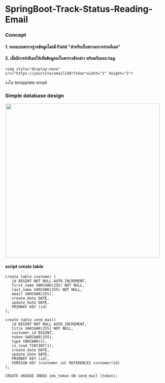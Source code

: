 # SpringBoot-Track-Status-Reading-Email

### Concept

#### 1. ออกแบบตารางฐานข้อมูลโดยมี Field "สำหรับเก็บสถานะการอ่านอีเมล"

#### 2. เมื่อมีการส่งอีเมลให้เพิ่มข้อมูลลงในตารางดังกล่าว พร้อมกับแนบ tag 

    <img style="display:none" src="https://yoursite/emailIdOrToken"width="1" height="1">

ลงใน tempplate email

#### 

### Simple database design

<p align="center">
  <img src="https://user-images.githubusercontent.com/15135199/95685505-7cf84980-0c22-11eb-8573-8e4f1f0ab774.JPG" width="500">
</p>

#### script create table

    create table customer (
       id BIGINT NOT NULL AUTO_INCREMENT,
       first_name VARCHAR(255) NOT NULL,
       last_name VARCHAR(255) NOT NULL,
       email VARCHAR(255),
       create_date DATE,
       update_date DATE,
       PRIMARY KEY (id)
    );

    create table send_mail(
       id BIGINT NOT NULL AUTO_INCREMENT,
       title VARCHAR(255) NOT NULL,
       customer_id BIGINT,
       token VARCHAR(255),
       type VARCHAR(1),
       is_read TINYINT(1),
       create_date DATE,
       update_date DATE,
       PRIMARY KEY (id),
       FOREIGN KEY (customer_id) REFERENCES customer(id)
    );

    CREATE UNIQUE INDEX idx_token ON send_mail (token);

